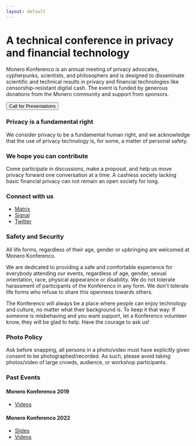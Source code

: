 ```yaml
---
layout: default
---
```


# A technical conference in privacy and financial technology
Monero Konferenco is an annual meeting of privacy advocates, cypherpunks, scientists, and philosophers and is designed to disseminate scientific and technical results in privacy and financial technologies like censorship-resistant digital cash. The event is funded by generous donations from the Monero community and support from sponsors.

<button name="button" onclick="https://cfp.monerokon.com/2023/cfp">Call for Presentations</button>

### Privacy is a fundamental right
We consider privacy to be a fundamental human right, and we acknowledge that the use of privacy technology is, for some, a matter of personal safety.

### We hope you can contribute
Come participate in discussions, make a proposal, and help us move privacy forward one conversation at a time. A cashless society lacking basic financial privacy can not remain an open society for long.

### Connect with us

*  [Matrix](https://matrix.to/#/#monero-events:monero.social)
*  [Signal](https://signal.group/#CjQKIIOaS7k70kHViXG3SaTmFgyQwt0q3vHLWnmOzV5uVpDYEhAB-VuyOgIVzrpsTLu1UOS8)
*  [Twitter](https://twitter.com/MoneroKon)

### Safety and Security

All life forms, regardless of their age, gender or upbringing are welcomed at Monero Konferenco.

We are dedicated to providing a safe and comfortable experience for everybody attending our events, regardless of age, gender, sexual orientation, race, physical appearance or disability. We do not tolerate harassment of participants of the Konferenco in any form. We don't tolerate life forms who refuse to share this openness towards others.

The Konferenco will always be a place where people can enjoy technology and culture, no matter what their background is. To keep it that way: If someone is misbehaving and you want support, let a Konferenco volunteer know, they will be glad to help. Have the courage to ask us!

### Photo Policy

Ask before snapping, all persons in a photo/video must have explicitly given consent to be photographed/recorded. As such, please avoid taking photos/video of large crowds, audience, or workshop participants.

### Past Events

#### Monero Konferenco 2019
*  [Videos](https://www.youtube.com/playlist?list=PLsSYUeVwrHBkJHJg_l2uDgbicDJ1PmAVW)

#### Monero Konferenco 2022
*  [Slides](https://github.com/MoneroKon/meta/blob/main/slides/2022/talks.md)
*  [Videos](https://www.youtube.com/playlist?list=PLsSYUeVwrHBndRQoQ-vLezzlHPLRDNzaw)



